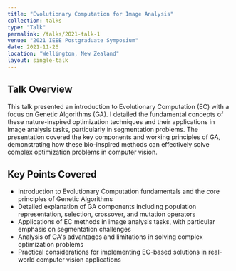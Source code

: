 ```yaml
---
title: "Evolutionary Computation for Image Analysis"
collection: talks
type: "Talk"
permalink: /talks/2021-talk-1
venue: "2021 IEEE Postgraduate Symposium"
date: 2021-11-26
location: "Wellington, New Zealand"
layout: single-talk
---
```




## Talk Overview
This talk presented an introduction to Evolutionary Computation (EC) with a focus on Genetic Algorithms (GA). I detailed the fundamental concepts of these nature-inspired optimization techniques and their applications in image analysis tasks, particularly in segmentation problems. The presentation covered the key components and working principles of GA, demonstrating how these bio-inspired methods can effectively solve complex optimization problems in computer vision.

## Key Points Covered

- Introduction to Evolutionary Computation fundamentals and the core principles of Genetic Algorithms
- Detailed explanation of GA components including population representation, selection, crossover, and mutation operators
- Applications of EC methods in image analysis tasks, with particular emphasis on segmentation challenges
- Analysis of GA's advantages and limitations in solving complex optimization problems
- Practical considerations for implementing EC-based solutions in real-world computer vision applications

